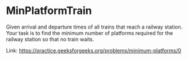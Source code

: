 # MinPlatformTrain

Given arrival and departure times of all trains that reach a railway station. Your task is to find the minimum number of platforms required for the railway station so that no train waits.

Link: https://practice.geeksforgeeks.org/problems/minimum-platforms/0
